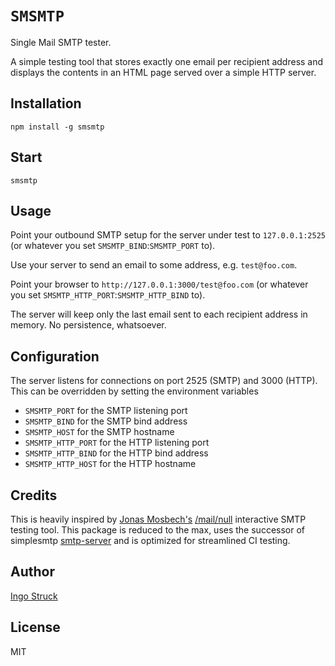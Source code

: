 # ``SMSMTP``
Single Mail SMTP tester.

A simple testing tool that stores exactly one email per recipient
address and displays the contents in an HTML page served over a
simple HTTP server.

## Installation
```
npm install -g smsmtp
```
## Start
```
smsmtp
```

## Usage
Point your outbound SMTP setup for the server under test to
`127.0.0.1:2525` (or whatever you set `SMSMTP_BIND`:`SMSMTP_PORT` to).

Use your server to send an email to some address, e.g. `test@foo.com`.

Point your browser to `http://127.0.0.1:3000/test@foo.com`
(or whatever you set `SMSMTP_HTTP_PORT`:`SMSMTP_HTTP_BIND` to).

The server will keep only the last email sent to each recipient
address in memory. No persistence, whatsoever.


## Configuration
The server listens for connections on port 2525 (SMTP) and 3000 (HTTP).
This can be overridden by setting the environment variables

- `SMSMTP_PORT` for the SMTP listening port
- `SMSMTP_BIND` for the SMTP bind address
- `SMSMTP_HOST` for the SMTP hostname
- `SMSMTP_HTTP_PORT` for the HTTP listening port
- `SMSMTP_HTTP_BIND` for the HTTP bind address
- `SMSMTP_HTTP_HOST` for the HTTP hostname

## Credits
This is heavily inspired by [Jonas Mosbech's](https://github.com/jmosbech)
[/mail/null](https://github.com/jmosbech/mail-null) interactive SMTP
testing tool. This package is reduced to the max, uses the successor of
simplesmtp [smtp-server](https://github.com/andris9/smtp-server) and is
optimized for streamlined CI testing.

## Author
[Ingo Struck](https://github.com/istr)

## License
MIT
